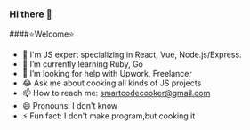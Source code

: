 ### Hi there 👋

####⭐Welcome⭐

- 🥇 I'm JS expert specializing in React, Vue, Node.js/Express.
- 🌱 I’m currently learning Ruby, Go
- 🤔 I’m looking for help with Upwork, Freelancer
- 😂 Ask me about cooking all kinds of JS projects
- 📫 How to reach me: smartcodecooker@gmail.com
- 😄 Pronouns: I don't know
- ⚡ Fun fact: I don't make program,but cooking it
